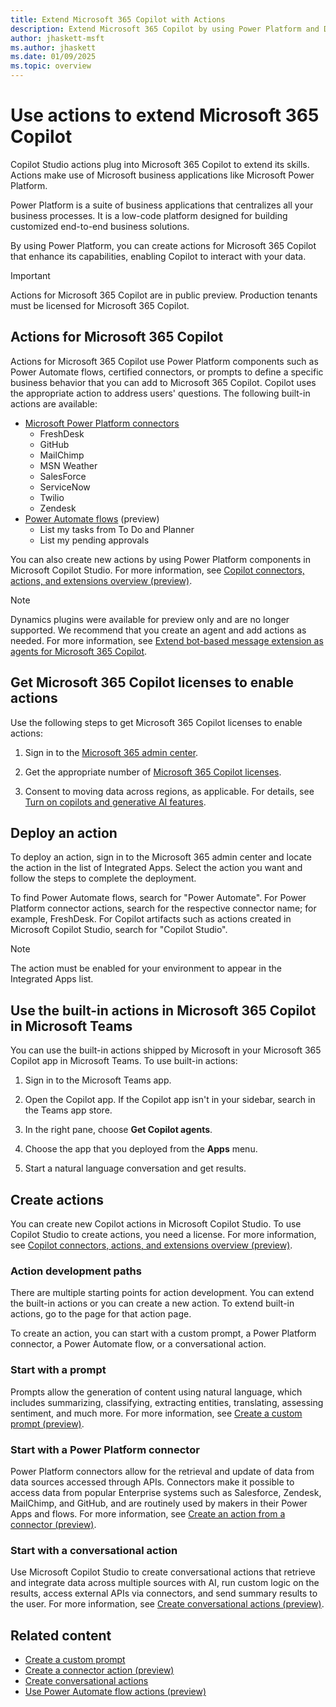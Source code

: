 ```yaml
---
title: Extend Microsoft 365 Copilot with Actions 
description: Extend Microsoft 365 Copilot by using Power Platform and Dynamics 365 to create actions.
author: jhaskett-msft
ms.author: jhaskett
ms.date: 01/09/2025
ms.topic: overview
---
```



# Use actions to extend Microsoft 365 Copilot

Copilot Studio actions plug into Microsoft 365 Copilot to extend its skills. Actions make use of Microsoft business applications like Microsoft Power Platform.


Power Platform is a suite of business applications that centralizes all your business processes. It is a low-code platform designed for building customized end-to-end business solutions.

By using Power Platform, you can create actions for Microsoft 365 Copilot that enhance its capabilities, enabling Copilot to interact with your data.

> [!IMPORTANT]
> Actions for Microsoft 365 Copilot are in public preview.
> Production tenants must be licensed for Microsoft 365 Copilot.

## Actions for Microsoft 365 Copilot

Actions for Microsoft 365 Copilot use Power Platform components such as Power Automate flows, certified connectors, or prompts to define a specific business behavior that you can add to Microsoft 365 Copilot. Copilot uses the appropriate action to address users' questions. The following built-in actions are available:

- [Microsoft Power Platform connectors](/connectors/create-a-connector-ai-plugin#supported-queries-for-certified-connectors)
  - FreshDesk
  - GitHub
  - MailChimp
  - MSN Weather
  - SalesForce
  - ServiceNow
  - Twilio
  - Zendesk
- [Power Automate flows](/power-automate/flow-plugins-m365) (preview)
  - List my tasks from To Do and Planner
  - List my pending approvals

You can also create new actions by using Power Platform components in Microsoft Copilot Studio. For more information, see [Copilot connectors, actions, and extensions overview (preview)](/microsoft-copilot-studio/copilot-plugins-overview).

> [!NOTE]
> Dynamics plugins were available for preview only and are no longer supported. We recommend that you create an agent and add actions as needed. For more information, see [Extend bot-based message extension as agents for Microsoft 365 Copilot](/microsoft-copilot-studio/microsoft-copilot-extend-copilot-extensions).

## Get Microsoft 365 Copilot licenses to enable actions

Use the following steps to get Microsoft 365 Copilot licenses to enable actions:

1. Sign in to the [Microsoft 365 admin center](https://admin.microsoft.com/).

1. Get the appropriate number of [Microsoft 365 Copilot licenses](/microsoft-365-copilot/microsoft-365-copilot-setup#provision-copilot-for-microsoft-365-licenses).

1. Consent to moving data across regions, as applicable. For details, see [Turn on copilots and generative AI features](/power-platform/admin/geographical-availability-copilot).

## Deploy an action

To deploy an action, sign in to the Microsoft 365 admin center and locate the action in the list of Integrated Apps. Select the action you want and follow the steps to complete the deployment.

To find Power Automate flows, search for "Power Automate". For Power Platform connector actions, search for the respective connector name; for example, FreshDesk. For Copilot artifacts such as actions created in Microsoft Copilot Studio, search for "Copilot Studio".



> [!NOTE]
> The action must be enabled for your environment to appear in the Integrated Apps list.

## Use the built-in actions in Microsoft 365 Copilot in Microsoft Teams

You can use the built-in actions shipped by Microsoft in your Microsoft 365 Copilot app in Microsoft Teams. To use built-in actions:

1. Sign in to the Microsoft Teams app.

1. Open the Copilot app. If the Copilot app isn't in your sidebar, search in the Teams app store.

1. In the right pane, choose **Get Copilot agents**.

1. Choose the app that you deployed from the **Apps** menu.

1. Start a natural language conversation and get results.

## Create actions

You can create new Copilot actions in Microsoft Copilot Studio. To use Copilot Studio to create actions, you need a license. For more information, see [Copilot connectors, actions, and extensions overview (preview)](/microsoft-copilot-studio/copilot-plugins-overview).

### Action development paths

There are multiple starting points for action development. You can extend the built-in actions or you can create a new action. To extend built-in actions, go to the page for that action page.

To create an action, you can start with a custom prompt, a Power Platform connector, a Power Automate flow, or a conversational action.

### Start with a prompt

Prompts allow the generation of content using natural language, which includes summarizing, classifying, extracting entities, translating, assessing sentiment, and much more. For more information, see [Create a custom prompt (preview)](/ai-builder/create-a-custom-prompt?context=/microsoft-365-copilot/extensibility/context).

### Start with a Power Platform connector

Power Platform connectors allow for the retrieval and update of data from data sources accessed through APIs. Connectors make it possible to access data from popular Enterprise systems such as Salesforce, Zendesk, MailChimp, and GitHub, and are routinely used by makers in their Power Apps and flows. For more information, see [Create an action from a connector (preview)](/connectors/create-a-connector-ai-plugin?context=/microsoft-365-copilot/extensibility/context).

### Start with a conversational action

Use Microsoft Copilot Studio to create conversational actions that retrieve and integrate data across multiple sources with AI, run custom logic on the results, access external APIs via connectors, and send summary results to the user. For more information, see [Create conversational actions (preview)](/microsoft-copilot-studio/copilot-conversational-plugins?context=/microsoft-365-copilot/extensibility/context).

## Related content

- [Create a custom prompt](/ai-builder/create-a-custom-prompt?context=/microsoft-365-copilot/extensibility/context)
- [Create a connector action (preview)](/connectors/create-a-connector-ai-plugin?context=/microsoft-365-copilot/extensibility/context)
- [Create conversational actions](/microsoft-copilot-studio/copilot-conversational-plugins?context=/microsoft-365-copilot/extensibility/context)
- [Use Power Automate flow actions (preview)](/power-automate/flow-plugins-m365?context=/microsoft-365-copilot/extensibility/context)
